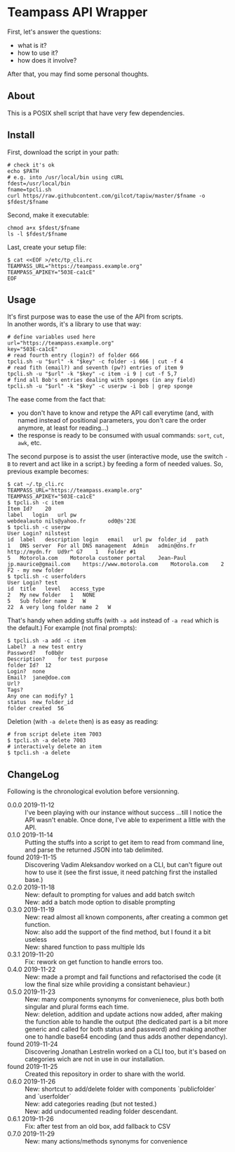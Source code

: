 # Teampass API Wrapper

First, let's answer the questions:
- what is it?
- how to use it?
- how does it involve?

After that, you may find some personal thoughts.

## About

This is a POSIX shell script that have very few dependencies.

## Install

First, download the script in your path:
```shell
# check it's ok
echo $PATH
# e.g. into /usr/local/bin using cURL
fdest=/usr/local/bin
fname=tpcli.sh
curl https//raw.githubcontent.com/gilcot/tapiw/master/$fname -o $fdest/$fname
```
Second, make it executable:
```shell
chmod a+x $fdest/$fname
ls -l $fdest/$fname
```
Last, create your setup file:
```shell
$ cat <<EOF >/etc/tp_cli.rc
TEAMPASS_URL="https://teampass.example.org"
TEAMPASS_APIKEY="503E-ca1cE"
EOF
```

## Usage

It's first purpose was to ease the use of the API from scripts.  
In another words, it's a library to use that way:
```shell
# define variables used here
url="https://teampass.example.org"
key="503E-ca1cE"
# read fourth entry (login?) of folder 666
tpcli.sh -u "$url" -k "$key" -c folder -i 666 | cut -f 4
# read fith (email?) and seventh (pw?) entries of item 9
tpcli.sh -u "$url" -k "$key" -c item -i 9 | cut -f 5,7
# find all Bob's entries dealing with sponges (in any field)
tpcli.sh -u "$url" -k "$key" -c userpw -i bob | grep sponge
```
The ease come from the fact that:
- you don't have to know and retype the API call everytime
(and, with named instead of positional parameters, you don't
care the order anymore, at least for reading&hellip;)
- the response is ready to be consumed with usual commands:
`sort`, `cut`, `awk`, etc.

The second purpose is to assist the user (interactive mode, use
the switch `-B` to revert and act like in a script.) by feeding
a form of needed values. So, previous example becomes:
```
$ cat ~/.tp_cli.rc
TEAMPASS_URL="https://teampass.example.org"
TEAMPASS_APIKEY="503E-ca1cE"
$ tpcli.sh -c item
Item Id?	20
label	login	url	pw
webdealauto	nils@yahoo.fr		od0@s'23E
$ tpcli.sh -c userpw
User Login?	nilstest
id	label	description	login	email	url	pw	folder_id	path
1	DNS server	For all DNS management	Admin	admin@dns.fr	http://mydn.fr	Ud9r^ G7	1	Folder #1
5	Motorola.com	Motorola customer portal	Jean-Paul	jp.maurice@gmail.com	https://www.motorola.com	Motorola.com	2	F2 - my new folder
$ tpcli.sh -c userfolders
User Login?	test
id	title	level	access_type
2	My new folder	1	NONE
5	Sub folder name	2	W
22	A very long folder name	2	W
```
That's handy when adding stuffs (with `-a add` instead of `-a read` which
is the default.) For example (not final prompts):
```
$ tpcli.sh -a add -c item
Label?	a new test entry
Password?	fo0b@r
Description?	for test purpose
folder Id?	12
Login?	none
Email?	jane@doe.com
Url?
Tags?
Any one can modify?	1
status	new_folder_id
folder created	56
```

Deletion (with `-a delete` then) is as easy as reading:
```
# from script delete item 7003
$ tpcli.sh -a delete 7003
# interactively delete an item
$ tpcli.sh -a delete
```

## ChangeLog

Following is the chronological evolution before versionning.

<dl>
<dt>0.0.0 2019-11-12</dt>
<dd>I've been playing with our instance without success
&hellip;till I notice the API wasn't enable. Once done,
I've able to experiment a little with the API.</dd>
<dt>0.1.0 2019-11-14</dt>
<dd>Putting the stuffs into a script to get item to read from
command line, and parse the returned JSON into tab delimited.</dd>
<dt>found 2019-11-15</dt>
<dd>Discovering Vadim Aleksandov worked on a CLI, but can't figure
out how to use it (see the first issue, it need patching first the
installed base.)</dd>
<dt>0.2.0 2019-11-18</dt>
<dd>New: default to prompting for values and add batch switch</dd>
<dd>New: add a batch mode option to disable prompting</dd>
<dt>0.3.0 2019-11-19</dt>
<dd>New: read almost all known components, after creating a common
get function.</dd>
<dd>Now: also add the support of the find method, but I found it a
bit useless</dd>
<dd>New: shared function to pass multiple Ids</dd>
<dt>0.3.1 2019-11-20</dt>
<dd>Fix: rework on get function to handle errors too.</dd>
<dt>0.4.0 2019-11-22</dt>
<dd>New: made a prompt and fail functions and refactorised the code
(it low the final size while providing a consistant behavieur.) </dd>
<dt>0.5.0 2019-11-23</dt>
<dd>New: many components synonyms for convenienece, plus both both singular and
plural forms each time.</dd>
<dd>New: deletion, addition and update actions now added, after making
the function able to handle the output (the dedicated part is a bit more
generic and called for both status and password) and making another one
to handle base64 encoding (and thus adds another dependancy).</dd>
<dt>found 2019-11-24</dt>
<dd>Discovering Jonathan Lestrelin worked on a CLI too, but it's based
on categories wich are not in use in our installation.</dd>
<dt>found 2019-11-25</dt>
<dd>Created this repository in order to share with the world.</dd>
<dt>0.6.0 2019-11-26</dt>
<dd>New: shortcut to add/delete folder with components
`publicfolder` and `userfolder` </dd>
<dd>New: add categories reading (but not tested.)</dd>
<dd>New: add undocumented reading folder descendant.</dd>
<dt>0.6.1 2019-11-26</dt>
<dd>Fix: after test from an old box, add fallback to CSV</dd>
<dt>0.7.0 2019-11-29</dt>
<dd>New: many actions/methods synonyms for convenience</dd>
</dl>


